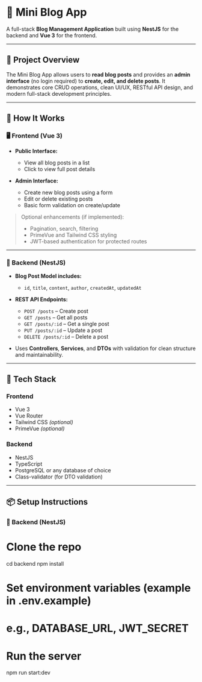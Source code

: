 # 📝 Mini Blog App

A full-stack **Blog Management Application** built using **NestJS** for the backend and **Vue 3** for the frontend.

---

## 🧠 Project Overview

The Mini Blog App allows users to **read blog posts** and provides an **admin interface** (no login required) to **create, edit, and delete posts**. It demonstrates core CRUD operations, clean UI/UX, RESTful API design, and modern full-stack development principles.

---

## 🚀 How It Works

### 🖥️ Frontend (Vue 3)

- **Public Interface:**
  - View all blog posts in a list
  - Click to view full post details

- **Admin Interface:**
  - Create new blog posts using a form
  - Edit or delete existing posts
  - Basic form validation on create/update

> Optional enhancements (if implemented):
> - Pagination, search, filtering
> - PrimeVue and Tailwind CSS styling
> - JWT-based authentication for protected routes

---

### 🧪 Backend (NestJS)

- **Blog Post Model includes:**
  - `id`, `title`, `content`, `author`, `createdAt`, `updatedAt`

- **REST API Endpoints:**
  - `POST /posts` – Create post
  - `GET /posts` – Get all posts
  - `GET /posts/:id` – Get a single post
  - `PUT /posts/:id` – Update a post
  - `DELETE /posts/:id` – Delete a post

- Uses **Controllers**, **Services**, and **DTOs** with validation for clean structure and maintainability.

---

## 🧰 Tech Stack

### Frontend
- Vue 3
- Vue Router
- Tailwind CSS *(optional)*
- PrimeVue *(optional)*

### Backend
- NestJS
- TypeScript
- PostgreSQL or any database of choice
- Class-validator (for DTO validation)

---

## 📦 Setup Instructions

### 🔧 Backend (NestJS)

# Clone the repo
cd backend
npm install

# Set environment variables (example in .env.example)
# e.g., DATABASE_URL, JWT_SECRET

# Run the server
npm run start:dev
